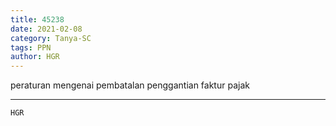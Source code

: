 ```yaml
---
title: 45238
date: 2021-02-08
category: Tanya-SC
tags: PPN
author: HGR
---
```


peraturan mengenai pembatalan penggantian faktur pajak

---



`HGR`
